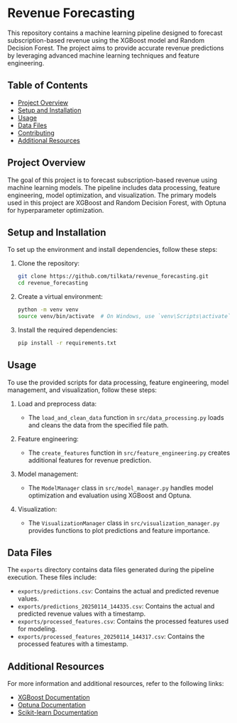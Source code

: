 # Revenue Forecasting

This repository contains a machine learning pipeline designed to forecast subscription-based revenue using the XGBoost model and Random Decision Forest. The project aims to provide accurate revenue predictions by leveraging advanced machine learning techniques and feature engineering.

## Table of Contents
- [Project Overview](#project-overview)
- [Setup and Installation](#setup-and-installation)
- [Usage](#usage)
- [Data Files](#data-files)
- [Contributing](#contributing)
- [Additional Resources](#additional-resources)

## Project Overview

The goal of this project is to forecast subscription-based revenue using machine learning models. The pipeline includes data processing, feature engineering, model optimization, and visualization. The primary models used in this project are XGBoost and Random Decision Forest, with Optuna for hyperparameter optimization.

## Setup and Installation

To set up the environment and install dependencies, follow these steps:

1. Clone the repository:
   ```bash
   git clone https://github.com/tilkata/revenue_forecasting.git
   cd revenue_forecasting
   ```

2. Create a virtual environment:
   ```bash
   python -m venv venv
   source venv/bin/activate  # On Windows, use `venv\Scripts\activate`
   ```

3. Install the required dependencies:
   ```bash
   pip install -r requirements.txt
   ```

## Usage

To use the provided scripts for data processing, feature engineering, model management, and visualization, follow these steps:

1. Load and preprocess data:
   - The `load_and_clean_data` function in `src/data_processing.py` loads and cleans the data from the specified file path.

2. Feature engineering:
   - The `create_features` function in `src/feature_engineering.py` creates additional features for revenue prediction.

3. Model management:
   - The `ModelManager` class in `src/model_manager.py` handles model optimization and evaluation using XGBoost and Optuna.

4. Visualization:
   - The `VisualizationManager` class in `src/visualization_manager.py` provides functions to plot predictions and feature importance.

## Data Files

The `exports` directory contains data files generated during the pipeline execution. These files include:

- `exports/predictions.csv`: Contains the actual and predicted revenue values.
- `exports/predictions_20250114_144335.csv`: Contains the actual and predicted revenue values with a timestamp.
- `exports/processed_features.csv`: Contains the processed features used for modeling.
- `exports/processed_features_20250114_144317.csv`: Contains the processed features with a timestamp.

## Additional Resources

For more information and additional resources, refer to the following links:

- [XGBoost Documentation](https://xgboost.readthedocs.io/)
- [Optuna Documentation](https://optuna.readthedocs.io/)
- [Scikit-learn Documentation](https://scikit-learn.org/stable/documentation.html)
